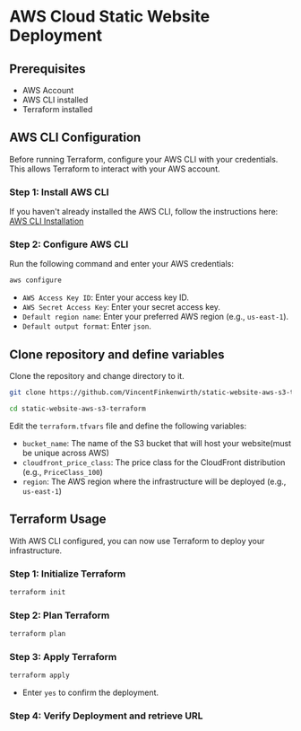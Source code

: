 # AWS Cloud Static Website Deployment


## Prerequisites

- AWS Account
- AWS CLI installed
- Terraform installed

## AWS CLI Configuration

Before running Terraform, configure your AWS CLI with your credentials. This allows Terraform to interact with your AWS account.

### Step 1: Install AWS CLI

If you haven't already installed the AWS CLI, follow the instructions here: [AWS CLI Installation](https://aws.amazon.com/cli/)

### Step 2: Configure AWS CLI

Run the following command and enter your AWS credentials:

```bash
aws configure
```
- `AWS Access Key ID`: Enter your access key ID.
- `AWS Secret Access Key`: Enter your secret access key.
- `Default region name`: Enter your preferred AWS region (e.g., `us-east-1`).
- `Default output format`: Enter `json`.

## Clone repository and define variables

Clone the repository and change directory to it.

```bash
git clone https://github.com/VincentFinkenwirth/static-website-aws-s3-terraform.git
```
```bash
cd static-website-aws-s3-terraform
```

Edit the `terraform.tfvars` file and define the following variables:
- `bucket_name`: The name of the S3 bucket that will host your website(must be unique across AWS)
- `cloudfront_price_class`: The price class for the CloudFront distribution (e.g., `PriceClass_100`)
- `region`: The AWS region where the infrastructure will be deployed (e.g., `us-east-1`)




## Terraform Usage

With AWS CLI configured, you can now use Terraform to deploy your infrastructure.

### Step 1: Initialize Terraform
```bash
terraform init
```
### Step 2: Plan Terraform
```bash
terraform plan
```
### Step 3: Apply Terraform
```bash
terraform apply
```
- Enter `yes` to confirm the deployment.

### Step 4: Verify Deployment and retrieve URL
